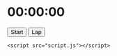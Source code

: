 <!DOCTYPE html>
<html lang="en">
<head>
    <meta charset="UTF-8">
    <meta name="viewport" content="width=device-width, initial-scale=1.0">
    <title>Stopwatch</title>
    <link rel="stylesheet" href="style.css">
    <link rel="javascript" herf="bag.js">
</head>
<body>
    <div class="container">
        <div class="stopwatch">
            <h1 id="display">00:00:00</h1>
            <div class="controls">
                <button id="startStop" onclick="startStop()">Start</button>
                <button id="lapReset" onclick="lapReset()">Lap</button>
            </div>
            <ul id="laps"></ul>
        </div>
    </div>

    <script src="script.js"></script>
</body>
</html>

